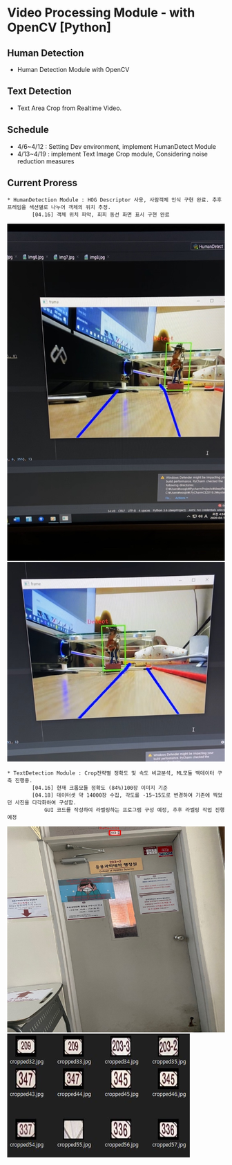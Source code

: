 # Video Processing Module - with OpenCV [Python]

## Human Detection
* Human Detection Module with OpenCV

## Text Detection
* Text Area Crop from Realtime Video.

## Schedule
  * 4/6~4/12 : Setting Dev environment, implement HumanDetect Module
  * 4/13~4/19 : implement Text Image Crop module, Considering noise reduction measures

## Current Proress
    * HumanDetection Module : HOG Descriptor 사용, 사람객체 인식 구현 완료. 추후 프레임을 섹션별로 나누어 객체의 위치 추정.
			[04.16] 객체 위치 파악, 회피 동선 화면 표시 구현 완료
![Avoidimg1](./src/Avoiding_1.jpg)
![Avoidimg2](./src/Avoiding_2.jpg)
    

    * TextDetection Module : Crop전략별 정확도 및 속도 비교분석, ML모듈 백데이터 구축 진행중.
			[04.16] 현재 크롭모듈 정확도 (84%)100장 이미지 기준
			[04.18] 데이터셋 약 14000장 수집, 각도를 -15~15도로 변경하여 기존에 찍었던 사진을 다각화하여 구성함.
				GUI 코드를 작성하여 라벨링하는 프로그램 구성 예정, 추후 라벨링 작업 진행 예정
![Cropped1](./src/Cropped1.jpg)
![Cropped2](./src/Cropped2.jpg)
    
